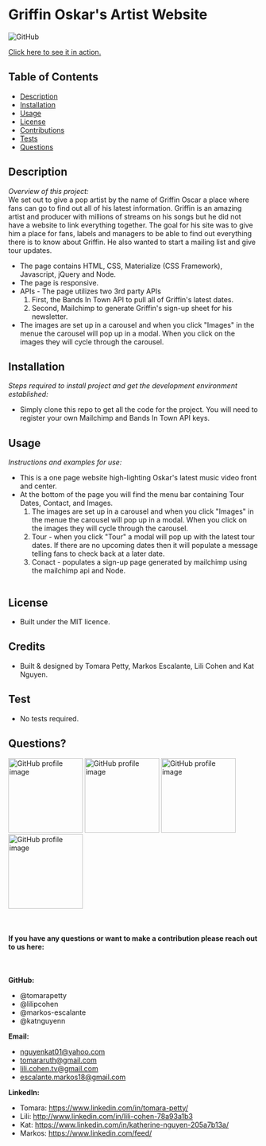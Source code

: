 # Griffin Oskar's Artist Website
  
![GitHub](https://img.shields.io/badge/license-MIT-green)

<a href="https://katnguyenn.github.io/project1/">Click here to see it in action.</a>

## Table of Contents
* [Description](#description)
* [Installation](#installation)
* [Usage](#usage)
* [License](#license)
* [Contributions](#contributions)
* [Tests](#tests)
* [Questions](#questions)

## Description 
*Overview of this project:* <br>
We set out to give a pop artist by the name of Griffin Oscar a place where fans can go to find out all of his latest information. Griffin is an amazing artist and producer with millions of streams on his songs but he did not have a website to link everything together. The goal for his site was to give him a place for fans, labels and managers to be able to find out everything there is to know about Griffin. He also wanted to start a mailing list and give tour updates.
<br>

* The page contains HTML, CSS, Materialize (CSS Framework), Javascript, jQuery and Node. 
* The page is responsive. 
* APIs - The page utilizes two 3rd party APIs
    1. First, the Bands In Town API to pull all of Griffin's latest dates.
    2. Second, Mailchimp to generate Griffin's sign-up sheet for his newsletter.
* The images are set up in a carousel and when you click "Images" in the menue the carousel will pop up in a modal. When you click on the images they will cycle through the carousel.  

## Installation
*Steps required to install project and get the development environment established:*
* Simply clone this repo to get all the code for the project. You will need to register your own Mailchimp and Bands In Town API keys.

## Usage
*Instructions and examples for use:* 
* This is a one page website high-lighting Oskar's latest music video front and center. 
* At the bottom of the page you will find the menu bar containing Tour Dates, Contact, and Images. 
    1. The images are set up in a carousel and when you click "Images" in the menue the carousel will pop up in a modal. When you click on the images they will cycle through the carousel.
    2. Tour - when you click "Tour" a modal will pop up with the latest tour dates. If there are no upcoming dates then it will populate a message telling fans to check back at a later date. 
    3. Conact - populates a sign-up page generated by mailchimp using the mailchimp api and Node.  

<img src="">

## License 
* Built under the MIT licence.

## Credits
* Built & designed by Tomara Petty, Markos Escalante, Lili Cohen and Kat Nguyen.

## Test
* No tests required. 

## Questions?
<p float="left">
<img src="https://avatars0.githubusercontent.com/u/65513543?s=460&u=20bf726727263d5c2cb42b357ae261aff2a38e6e&v=4" alt="GitHub profile image" width="150">
<img src="https://avatars.githubusercontent.com/u/69019881?s=460&u=6854268124a5fbb368c638a74662e170b27b5e15&v=4" alt="GitHub profile image" width="150">
<img src="https://avatars.githubusercontent.com/u/70539107?s=460&u=19c6e1600b5f4d010ab5ab4f3527e2dcf96a1b2f&v=4" alt="GitHub profile image" width="150">
<img src="https://avatars.githubusercontent.com/u/71291602?s=460&u=0a57edde8d1542a08429d187f505e985f42d434b&v=4" alt="GitHub profile image" width="150">
</p>
<br>

#### If you have any questions or want to make a contribution please reach out to us here:
<br>

**GitHub:** 
* @tomarapetty 
* @lilipcohen 
* @markos-escalante 
* @katnguyenn <br>

**Email:** 
* nguyenkat01@yahoo.com
* tomararuth@gmail.com 
* lili.cohen.tv@gmail.com 
* escalante.markos18@gmail.com <br>

**LinkedIn:** 
* Tomara: https://www.linkedin.com/in/tomara-petty/ 
* Lili: http://www.linkedin.com/in/lili-cohen-78a93a1b3 
* Kat: https://www.linkedin.com/in/katherine-nguyen-205a7b13a/ 
* Markos: https://www.linkedin.com/feed/


